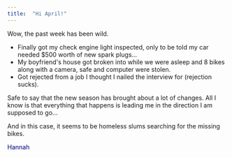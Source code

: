 ```yaml
---
title:  "Hi April!"
---
```


Wow, the past week has been wild.

- Finally got my check engine light inspected, only to be told my car
needed $500 worth of new spark plugs...
- My boyfriend's house got broken into while we were asleep and 8 bikes
along with a camera, safe and computer were stolen.
- Got rejected from a job I thought I nailed the interview for (rejection sucks).

Safe to say that the new season has brought about a lot of changes. All I know
is that everything that happens is leading me in the direction I am supposed to go...

And in this case, it seems to be homeless slums searching for the missing bikes. 

<span style="color:navy"> Hannah </span>
